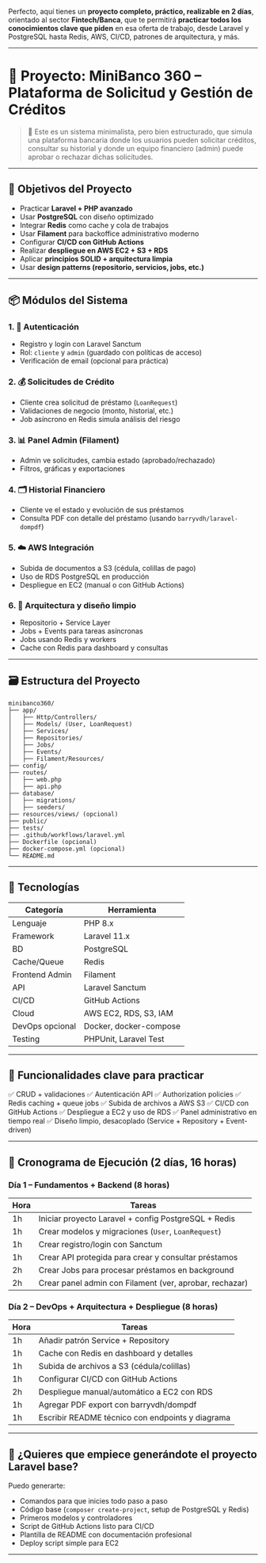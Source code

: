 Perfecto, aquí tienes un **proyecto completo, práctico, realizable en 2 días**, orientado al sector **Fintech/Banca**, que te permitirá **practicar todos los conocimientos clave que piden** en esa oferta de trabajo, desde Laravel y PostgreSQL hasta Redis, AWS, CI/CD, patrones de arquitectura, y más.

---

# 🏦 Proyecto: **MiniBanco 360 – Plataforma de Solicitud y Gestión de Créditos**

> 🎯 Este es un sistema minimalista, pero bien estructurado, que simula una plataforma bancaria donde los usuarios pueden solicitar créditos, consultar su historial y donde un equipo financiero (admin) puede aprobar o rechazar dichas solicitudes.

---

## 🎯 Objetivos del Proyecto

* Practicar **Laravel + PHP avanzado**
* Usar **PostgreSQL** con diseño optimizado
* Integrar **Redis** como cache y cola de trabajos
* Usar **Filament** para backoffice administrativo moderno
* Configurar **CI/CD con GitHub Actions**
* Realizar **despliegue en AWS EC2 + S3 + RDS**
* Aplicar **principios SOLID + arquitectura limpia**
* Usar **design patterns (repositorio, servicios, jobs, etc.)**

---

## 📦 Módulos del Sistema

### 1. 👤 Autenticación

* Registro y login con Laravel Sanctum
* Rol: `cliente` y `admin` (guardado con políticas de acceso)
* Verificación de email (opcional para práctica)

### 2. 💰 Solicitudes de Crédito

* Cliente crea solicitud de préstamo (`LoanRequest`)
* Validaciones de negocio (monto, historial, etc.)
* Job asíncrono en Redis simula análisis del riesgo

### 3. 📊 Panel Admin (Filament)

* Admin ve solicitudes, cambia estado (aprobado/rechazado)
* Filtros, gráficas y exportaciones

### 4. 🗂 Historial Financiero

* Cliente ve el estado y evolución de sus préstamos
* Consulta PDF con detalle del préstamo (usando `barryvdh/laravel-dompdf`)

### 5. ☁️ AWS Integración

* Subida de documentos a S3 (cédula, colillas de pago)
* Uso de RDS PostgreSQL en producción
* Despliegue en EC2 (manual o con GitHub Actions)

### 6. 🧠 Arquitectura y diseño limpio

* Repositorio + Service Layer
* Jobs + Events para tareas asíncronas
* Jobs usando Redis y workers
* Cache con Redis para dashboard y consultas

---

## 🗃️ Estructura del Proyecto

```
minibanco360/
├── app/
│   ├── Http/Controllers/
│   ├── Models/ (User, LoanRequest)
│   ├── Services/
│   ├── Repositories/
│   ├── Jobs/
│   ├── Events/
│   ├── Filament/Resources/
├── config/
├── routes/
│   ├── web.php
│   ├── api.php
├── database/
│   ├── migrations/
│   ├── seeders/
├── resources/views/ (opcional)
├── public/
├── tests/
├── .github/workflows/laravel.yml
├── Dockerfile (opcional)
├── docker-compose.yml (opcional)
└── README.md
```

---

## 🔧 Tecnologías

| Categoría       | Herramienta            |
| --------------- | ---------------------- |
| Lenguaje        | PHP 8.x                |
| Framework       | Laravel 11.x           |
| BD              | PostgreSQL             |
| Cache/Queue     | Redis                  |
| Frontend Admin  | Filament               |
| API             | Laravel Sanctum        |
| CI/CD           | GitHub Actions         |
| Cloud           | AWS EC2, RDS, S3, IAM  |
| DevOps opcional | Docker, docker-compose |
| Testing         | PHPUnit, Laravel Test  |

---

## 🧪 Funcionalidades clave para practicar

✅ CRUD + validaciones
✅ Autenticación API
✅ Authorization policies
✅ Redis caching + queue jobs
✅ Subida de archivos a AWS S3
✅ CI/CD con GitHub Actions
✅ Despliegue a EC2 y uso de RDS
✅ Panel administrativo en tiempo real
✅ Diseño limpio, desacoplado (Service + Repository + Event-driven)

---

## 📅 Cronograma de Ejecución (2 días, 16 horas)

### Día 1 – Fundamentos + Backend (8 horas)

| Hora | Tareas                                                  |
| ---- | ------------------------------------------------------- |
| 1h   | Iniciar proyecto Laravel + config PostgreSQL + Redis    |
| 1h   | Crear modelos y migraciones (`User`, `LoanRequest`)     |
| 1h   | Crear registro/login con Sanctum                        |
| 1h   | Crear API protegida para crear y consultar préstamos    |
| 2h   | Crear Jobs para procesar préstamos en background        |
| 2h   | Crear panel admin con Filament (ver, aprobar, rechazar) |

### Día 2 – DevOps + Arquitectura + Despliegue (8 horas)

| Hora | Tareas                                           |
| ---- | ------------------------------------------------ |
| 1h   | Añadir patrón Service + Repository               |
| 1h   | Cache con Redis en dashboard y detalles          |
| 1h   | Subida de archivos a S3 (cédula/colillas)        |
| 1h   | Configurar CI/CD con GitHub Actions              |
| 2h   | Despliegue manual/automático a EC2 con RDS       |
| 1h   | Agregar PDF export con barryvdh/dompdf           |
| 1h   | Escribir README técnico con endpoints y diagrama |

---

## 🔁 ¿Quieres que empiece generándote el proyecto Laravel base?

Puedo generarte:

* Comandos para que inicies todo paso a paso
* Código base (`composer create-project`, setup de PostgreSQL y Redis)
* Primeros modelos y controladores
* Script de GitHub Actions listo para CI/CD
* Plantilla de README con documentación profesional
* Deploy script simple para EC2

---
